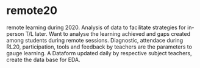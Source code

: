 # remote20
remote learning during 2020. Analysis of data to facilitate strategies for in-person T/L later.
Want to analyse the learning achieved and gaps created among students during remote sessions. Diagnostic, attendace during RL20, participation, tools and feedback by teachers are the parameters to gauge learning. A Dataform updated daily by respective subject teachers, create the data base for EDA.
